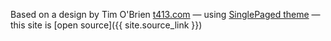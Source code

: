 

Based on a design by Tim O'Brien [t413.com](http://t413.com/)
&mdash;
using [SinglePaged theme](https://github.com/t413/SinglePaged)
&mdash;
this site is [open source]({{ site.source_link }})

